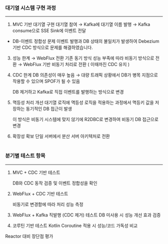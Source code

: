 ### 대기열 시스템 구현 과정
---

1. MVC 기반 대기열 구현
   대기열 참여 → Kafka에 대기열 이름 발행 → Kafka consume으로 SSE Sink에 이벤트 전달



- DB-이벤트 정합성 문제
  이벤트 발행과 DB 상태의 불일치가 발생하여 Debezium 기반 CDC 방식으로 문제를 해결하였습니다.



3. 성능 한계 → WebFlux 전환
   기존 동기 방식 성능 부족에 따라 비동기 방식으로 전환
   → WebFlux 기반 비동기 처리로 전환 ( 이때까진 CDC 유지 )



5. CDC 한계
   DB 의존성이 매우 높음
   → 대량 트래픽 상황에서 DB가 병목 지점으로 작용할 수 있으며 SPOF가 될 수 있음

   DB 제거하고 Kafka로 직접 이벤트를 발행하는 방식으로 변경



5. 멱등성 처리 개선
   대기열 로직에 멱등성 로직을 적용하는 과정에서 멱등키 값을 저장하는 동기적인 DB 접근이 발생

   이 방식은 비동기 시스템에 맞지 않기에 R2DBC로 변경하여 비동기 DB 접근으로 변경


7. 확장성 확보
   단일 서버에서 분산 서버 아키텍처로 전환<br><br>


### 분기별 테스트 항목
---

1. MVC + CDC 기반 테스트

   DB와 CDC 동작 검증 및 이벤트 정합성을 확인 


3. WebFlux + CDC 기반 테스트

   비동기로 변경함에 따라 처리 성능 측정


3. WebFlux + Kafka 직발행 (CDC 제거) 테스트
   DB 미사용 시 성능 개선 효과 검증


5. 코루틴 기반 테스트
   Kotlin Coroutine 적용 시 성능/코드 가독성 비교

Reactor 대비 장단점 평가
